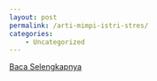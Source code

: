 ```yaml
---
layout: post
permalink: /arti-mimpi-istri-stres/
categories:
    - Uncategorized
---
```


[Baca Selengkapnya](/04)